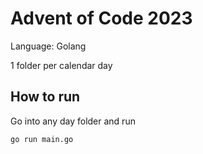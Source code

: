 # Advent of Code 2023

Language: Golang

1 folder per calendar day

## How to run

Go into any day folder and run 
```
go run main.go
```